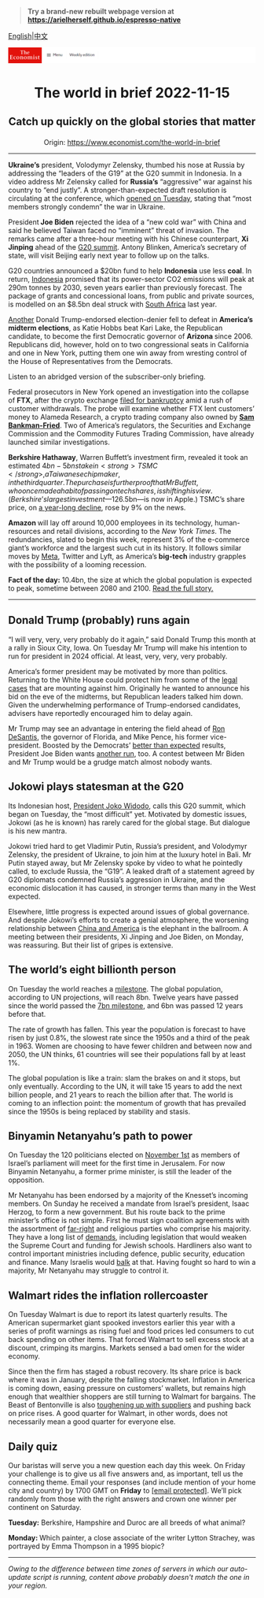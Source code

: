 > **Try a brand-new rebuilt webpage version at https://arielherself.github.io/espresso-native**

[English](https://github.com/arielherself/espresso/blob/main/README.md)|[中文](https://github-com.translate.goog/arielherself/espresso/blob/main/README.md?_x_tr_sl=en&_x_tr_tl=zh-CN&_x_tr_hl=zh-CN&_x_tr_pto=wapp)



![The Economist](menubar.png)

# <p align="center">The world in brief 2022-11-15</p>

## <p align="center">Catch up quickly on the global stories that matter</p>

<p align="center">Origin: <a href="https://www.economist.com/the-world-in-brief">https://www.economist.com/the-world-in-brief</a><hr>

<strong>Ukraine’s</strong> president, Volodymyr Zelensky, thumbed his nose at Russia by addressing the “leaders of the G19” at the G20 summit in Indonesia. In a video address Mr Zelensky called for <strong>Russia’s</strong> “aggressive” war against his country to “end justly”. A stronger-than-expected draft resolution is circulating at the conference, which [opened on Tuesday](https://www.economist.com/asia/2022/11/13/the-dynamics-of-distrust-around-the-g20-summit), stating that “most members strongly condemn” the war in Ukraine.

President<strong> Joe Biden</strong> rejected the idea of a “new cold war” with China and said he believed Taiwan faced no “imminent” threat of invasion. The remarks came after a three-hour meeting with his Chinese counterpart, <strong>Xi Jinping</strong> ahead of the [G20 summit](https://www.economist.com/asia/2022/11/13/the-dynamics-of-distrust-around-the-g20-summit). Antony Blinken, America’s secretary of state, will visit Beijing early next year to follow up on the talks.

G20 countries announced a $20bn fund to help <strong>Indonesia</strong> use less <strong>coal</strong>. In return, [Indonesia](https://www.economist.com/briefing/2022/11/14/indonesia-is-poised-for-a-boom-politics-permitting) promised that its power-sector CO2 emissions will peak at 290m tonnes by 2030, seven years earlier than previously forecast. The package of grants and concessional loans, from public and private sources, is modelled on an $8.5bn deal struck with [South Africa](https://www.economist.com/middle-east-and-africa/2022/01/22/south-africa-the-worlds-coal-junkie-tries-to-quit) last year.

[Another](https://www.economist.com/leaders/2022/11/10/after-the-midterms-america-and-its-democracy-look-stronger) Donald Trump-endorsed election-denier fell to defeat in <strong>America’s midterm elections</strong>, as Katie Hobbs beat Kari Lake, the Republican candidate, to become the first Democratic governor of <strong>Arizona </strong>since 2006. Republicans did, however, hold on to two congressional seats in California and one in New York, putting them one win away from wresting control of the House of Representatives from the Democrats.

Listen to an abridged version of the subscriber-only briefing.

Federal prosecutors in New York opened an investigation into the collapse of <strong>FTX</strong>, after the crypto exchange [filed for bankruptcy](https://www.economist.com/finance-and-economics/2022/11/11/sam-bankman-frieds-crypto-exchange-files-for-bankruptcy) amid a rush of customer withdrawals. The probe will examine whether FTX lent customers’ money to Alameda Research, a crypto trading company also owned by <strong>[Sam Bankman-Fried](https://www.economist.com/finance-and-economics/2022/11/09/the-spectacular-fall-of-ftx-and-sam-bankman-fried)</strong>. Two of America’s regulators, the Securities and Exchange Commission and the Commodity Futures Trading Commission, have already launched similar investigations.

<strong>Berkshire Hathaway</strong>, Warren Buffett’s investment firm, revealed it took an estimated $4bn-5bn stake in <strong>TSMC</strong>, a Taiwanese chipmaker, in the third quarter. The purchase is further proof that Mr Buffett, who once made a habit of passing on tech shares, is shifting his view. (Berkshire’s largest investment—$126.5bn—is now in Apple.) TSMC’s share price, on [a year-long decline](https://www.economist.com/business/2022/09/29/why-some-chipmakers-are-hurting-much-more-than-others), rose by 9% on the news.

<strong>Amazon </strong>will lay off around 10,000 employees in its technology, human-resources and retail divisions, according to the <em>New York Times</em>. The redundancies, slated to begin this week, represent 3% of the e-commerce giant’s workforce and the largest such cut in its history. It follows similar moves by [Meta](https://www.economist.com/graphic-detail/2022/11/07/meta-will-lay-off-13-of-its-workforce), Twitter and Lyft, as America’s<strong> big-tech</strong> industry grapples with the possibility of a looming recession.

<strong>Fact of the day:</strong> 10.4bn, the size at which the global population is expected to peak, sometime between 2080 and 2100. [Read the full story.](https://www.economist.com/international/2022/11/11/the-worlds-population-has-reached-8bn-dont-panic)

----------

## Donald Trump (probably) runs again

“I will very, very, very probably do it again,” said Donald Trump this month at a rally in Sioux City, Iowa. On Tuesday Mr Trump will make his intention to run for president in 2024 official. At least, very, very, very probably.

America’s former president may be motivated by more than politics. Returning to the White House could protect him from some of the [legal cases](https://www.economist.com/the-economist-explains/2022/10/05/how-much-legal-jeopardy-is-donald-trump-in) that are mounting against him. Originally he wanted to announce his bid on the eve of the midterms, but Republican leaders talked him down. Given the underwhelming performance of Trump-endorsed candidates, advisers have reportedly encouraged him to delay again.  
  
 Mr Trump may see an advantage in entering the field ahead of [Ron DeSantis](https://www.economist.com/united-states/2022/11/10/ron-desantis-and-other-winners), the governor of Florida, and Mike Pence, his former vice-president. Boosted by the Democrats’ [better than expected](https://www.economist.com/united-states/2022/11/13/the-democrats-keep-control-of-the-senate) results, President Joe Biden wants [another run](https://www.economist.com/the-world-ahead/2022/11/14/donald-trump-and-joe-biden-both-want-to-run-again), too. A contest between Mr Biden and Mr Trump would be a grudge match almost nobody wants.

## Jokowi plays statesman at the G20

Its Indonesian host, [President Joko Widodo](https://www.economist.com/jokowi-interview), calls this G20 summit, which began on Tuesday, the “most difficult” yet. Motivated by domestic issues, Jokowi (as he is known) has rarely cared for the global stage. But dialogue is his new mantra.

Jokowi tried hard to get Vladimir Putin, Russia’s president, and Volodymyr Zelensky, the president of Ukraine, to join him at the luxury hotel in Bali. Mr Putin stayed away, but Mr Zelensky spoke by video to what he pointedly called, to exclude Russia, the “G19”. A leaked draft of a statement agreed by G20 diplomats condemned Russia’s aggression in Ukraine, and the economic dislocation it has caused, in stronger terms than many in the West expected. 

Elsewhere, little progress is expected around issues of global governance. And despite Jokowi’s efforts to create a genial atmosphere, the worsening relationship between [China and America](https://www.economist.com/asia/2022/11/13/the-dynamics-of-distrust-around-the-g20-summit) is the elephant in the ballroom. A meeting between their presidents, Xi Jinping and Joe Biden, on Monday, was reassuring. But their list of gripes is extensive.

## The world’s eight billionth person

On Tuesday the world reaches a [milestone](https://www.economist.com/international/2022/11/11/the-worlds-population-has-reached-8bn-dont-panic). The global population, according to UN projections, will reach 8bn. Twelve years have passed since the world passed the [7bn milestone](https://www.economist.com/leaders/2011/10/22/now-we-are-seven-billion), and 6bn was passed 12 years before that. 

The rate of growth has fallen. This year the population is forecast to have risen by just 0.8%, the slowest rate since the 1950s and a third of the peak in 1963. Women are choosing to have fewer children and between now and 2050, the UN thinks, 61 countries will see their populations fall by at least 1%.

The global population is like a train: slam the brakes on and it stops, but only eventually. According to the UN, it will take 15 years to add the next billion people, and 21 years to reach the billion after that. The world is coming to an inflection point: the momentum of growth that has prevailed since the 1950s is being replaced by stability and stasis.

## Binyamin Netanyahu’s path to power

On Tuesday the 120 politicians elected on [November 1st](https://www.economist.com/middle-east-and-africa/2022/11/02/netanyahu-seems-on-track-to-be-israels-next-prime-minister) as members of Israel’s parliament will meet for the first time in Jerusalem. For now Binyamin Netanyahu, a former prime minister, is still the leader of the opposition.  
  
 Mr Netanyahu has been endorsed by a majority of the Knesset’s incoming members. On Sunday he received a mandate from Israel’s president, Isaac Herzog, to form a new government. But his route back to the prime minister’s office is not simple. First he must sign coalition agreements with the assortment of [far-right](https://www.economist.com/the-economist-explains/2022/11/03/who-is-itamar-ben-gvir-israels-kingmaker) and religious parties who comprise his majority. They have a long list of [demands](https://www.economist.com/middle-east-and-africa/2022/11/10/the-changing-nature-of-israeli-politics), including legislation that would weaken the Supreme Court and funding for Jewish schools. Hardliners also want to control important ministries including defence, public security, education and finance. Many Israelis would [balk](https://www.economist.com/leaders/2022/11/10/israels-centrists-should-back-binyamin-netanyahu) at that. Having fought so hard to win a majority, Mr Netanyahu may struggle to control it.

## Walmart rides the inflation rollercoaster

On Tuesday Walmart is due to report its latest quarterly results. The American supermarket giant spooked investors earlier this year with a series of profit warnings as rising fuel and food prices led consumers to cut back spending on other items. That forced Walmart to sell excess stock at a discount, crimping its margins. Markets sensed a bad omen for the wider economy.

Since then the firm has staged a robust recovery. Its share price is back where it was in January, despite the falling stockmarket. Inflation in America is coming down, easing pressure on customers’ wallets, but remains high enough that wealthier shoppers are still turning to Walmart for bargains. The Beast of Bentonville is also [toughening up with suppliers](https://www.economist.com/business/2021/11/20/walmart-gets-its-bite-back) and pushing back on price rises. A good quarter for Walmart, in other words, does not necessarily mean a good quarter for everyone else.

## Daily quiz

Our baristas will serve you a new question each day this week. On Friday your challenge is to give us all five answers and, as important, tell us the connecting theme. Email your responses (and include mention of your home city and country) by 1700 GMT on <strong>Friday</strong> to [<span class="__cf_email__" data-cfemail="5e0f2b37241b2d2e2c3b2d2d311e3b3d31303133372d2a703d3133">[email&#160;protected]</span>](https://mail.google.com/mail/?view=cm&amp;fs=1&amp;tf=1&amp;to=QuizEspresso@economist.com). We’ll pick randomly from those with the right answers and crown one winner per continent on Saturday.  
  
<strong>Tuesday:</strong> Berkshire, Hampshire and Duroc are all breeds of what animal?  
  
<strong>Monday: </strong>Which painter, a close associate of the writer Lytton Strachey, was portrayed by Emma Thompson in a 1995 biopic?

----------

*Owing to the difference between time zones of servers in which our auto-update script is running, content above probably doesn't match the one in your region.*
